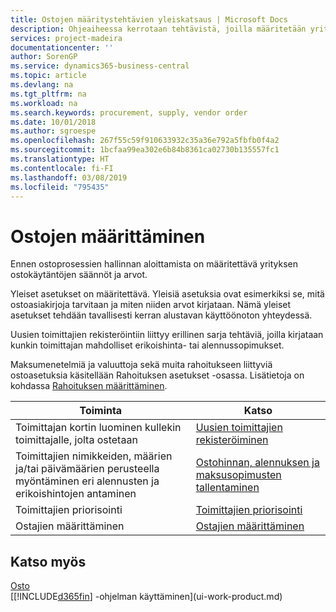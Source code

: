 ```yaml
---
title: Ostojen määritystehtävien yleiskatsaus | Microsoft Docs
description: Ohjeaiheessa kerrotaan tehtävistä, joilla määritetään yrityksen hallintakäytäntöjä, ja määritetään ostoprosessit.
services: project-madeira
documentationcenter: ''
author: SorenGP
ms.service: dynamics365-business-central
ms.topic: article
ms.devlang: na
ms.tgt_pltfrm: na
ms.workload: na
ms.search.keywords: procurement, supply, vendor order
ms.date: 10/01/2018
ms.author: sgroespe
ms.openlocfilehash: 267f55c59f910633932c35a36e792a5fbfb0f4a2
ms.sourcegitcommit: 1bcfaa99ea302e6b84b8361ca02730b135557fc1
ms.translationtype: HT
ms.contentlocale: fi-FI
ms.lasthandoff: 03/08/2019
ms.locfileid: "795435"
---
```

# <a name="setting-up-purchasing"></a>Ostojen määrittäminen
Ennen ostoprosessien hallinnan aloittamista on määritettävä yrityksen ostokäytäntöjen säännöt ja arvot.

Yleiset asetukset on määritettävä. Yleisiä asetuksia ovat esimerkiksi se, mitä ostoasiakirjoja tarvitaan ja miten niiden arvot kirjataan. Nämä yleiset asetukset tehdään tavallisesti kerran alustavan käyttöönoton yhteydessä.

Uusien toimittajien rekisteröintiin liittyy erillinen sarja tehtäviä, joilla kirjataan kunkin toimittajan mahdolliset erikoishinta- tai alennussopimukset.

Maksumenetelmiä ja valuuttoja sekä muita rahoitukseen liittyviä ostoasetuksia käsitellään Rahoituksen asetukset -osassa. Lisätietoja on kohdassa [Rahoituksen määrittäminen](finance-setup-finance.md).

| Toiminta | Katso |
| --- | --- |
| Toimittajan kortin luominen kullekin toimittajalle, jolta ostetaan|[Uusien toimittajien rekisteröiminen](purchasing-how-register-new-vendors.md) |
| Toimittajien nimikkeiden, määrien ja/tai päivämäärien perusteella myöntäminen eri alennusten ja erikoishintojen antaminen |[Ostohinnan, alennuksen ja maksusopimusten tallentaminen](purchasing-how-record-purchase-price-discount-payment-agreements.md) |
| Toimittajien priorisointi |[Toimittajien priorisointi](purchasing-how-prioritize-vendors.md) |
| Ostajien määrittäminen |[Ostajien määrittäminen](purchasing-how-setup-purchasers.md) |

## <a name="see-also"></a>Katso myös
[Osto](purchasing-manage-purchasing.md)  
[[!INCLUDE[d365fin](includes/d365fin_md.md)] -ohjelman käyttäminen](ui-work-product.md)
